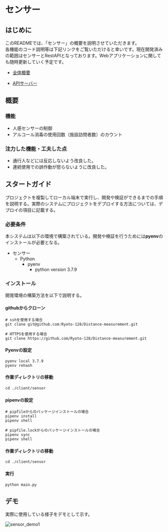 # センサー

## はじめに

このREADMEでは、「センサー」の概要を説明させていただきます。</br>各機能のコード説明等は下記リンクをご覧いただけると幸いです。現在開発済みの範囲はセンサーとRestAPIとなっております。Webアプリケーションに関しても随時更新していく予定です。

- [全体概要](./../README.md)

- [APIサーバー](./APIServer.md)

## 概要

### 機能

- 人感センサーの制御
- アルコール消毒の使用回数（施設訪問者数）のカウント

### 注力した機能・工夫した点

- 通行人などには反応しないよう改良した。
- 連続使用での誤作動が怒らないように改良した。

## スタートガイド

プロジェクトを複製してローカル端末で実行し、開発や検証ができるまでの手順を説明する。実際のシステムにプロジェクトをデプロイする方法については、デプロイの項目に記載する。

### 必要条件

本システムは以下の環境で構築されている。開発や検証を行うためには**pyenv**のインストールが必要となる。

- センサー
  - Python
    - pyenv 
      - python version 3.7.9

### インストール

開発環境の構築方法を以下で説明する。

#### githubからクローン

```
# sshを使用する場合
git clone git@github.com:Ryoto-128/Distance-measurement.git

# HTTPSを使用する場合
git clone https://github.com/Ryoto-128/Distance-measurement.git
```

#### Pyenvの設定

```
pyenv local 3.7.9
pyenv rehash
```

#### 作業ディレクトリの移動

```
cd ./client/sensor
```

 #### pipenvの設定

```
# pipfileからのパッケージインストールの場合
pipenv install
pipenv shell

# pipfile.lockからのパッケージインストールの場合
pipenv sync
pipenv shell
```

#### 作業ディレクトリの移動

```
cd ./client/sensor
```

#### 実行

```
python main.py
```

## デモ

実際に使用している様子をデモとして示す。

![sensor_demo1](/Users/ryoto/Development/Private/Distance-measurement/doc/img/sensor_demo1.gif)

